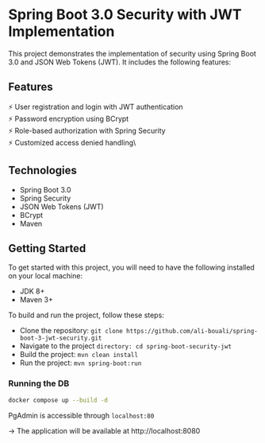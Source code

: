 # Spring Boot 3.0 Security with JWT Implementation

This project demonstrates the implementation of security using Spring Boot 3.0 and JSON Web Tokens (JWT). It includes the following features:

## Features

⚡️ User registration and login with JWT authentication\
⚡️ Password encryption using BCrypt\
⚡️ Role-based authorization with Spring Security\
⚡️ Customized access denied handling\

## Technologies

- Spring Boot 3.0
- Spring Security
- JSON Web Tokens (JWT)
- BCrypt
- Maven

## Getting Started

To get started with this project, you will need to have the following installed on your local machine:

- JDK 8+
- Maven 3+

To build and run the project, follow these steps:

- Clone the repository: `git clone https://github.com/ali-bouali/spring-boot-3-jwt-security.git`
- Navigate to the project `directory: cd spring-boot-security-jwt`
- Build the project: `mvn clean install`
- Run the project: `mvn spring-boot:run`

### Running the DB

```bash
docker compose up --build -d
```

PgAdmin is accessible through `localhost:80`

-> The application will be available at http://localhost:8080
